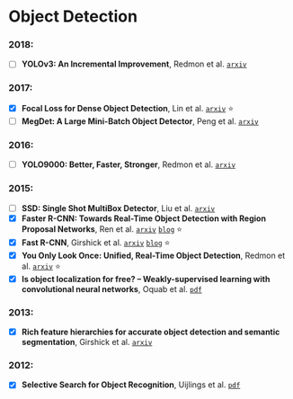 # Object Detection

### 2018:

- [ ] **YOLOv3: An Incremental Improvement**, Redmon et al.
[`arxiv`](https://arxiv.org/abs/1804.02767)

### 2017:

- [X] **Focal Loss for Dense Object Detection**, Lin et al.
[`arxiv`](https://arxiv.org/abs/1708.02002) :star:
- [ ] **MegDet: A Large Mini-Batch Object Detector**, Peng et al.
[`arxiv`](https://arxiv.org/abs/1711.07240)

### 2016:

- [ ] **YOLO9000: Better, Faster, Stronger**, Redmon et al.
[`arxiv`](https://arxiv.org/abs/1612.08242)

### 2015:

- [ ] **SSD: Single Shot MultiBox Detector**, Liu et al.
[`arxiv`](https://arxiv.org/abs/1512.02325)
- [X] **Faster R-CNN: Towards Real-Time Object Detection with Region Proposal Networks**,
Ren et al. [`arxiv`](https://arxiv.org/abs/1506.01497) [`blog`](https://arthurdouillard.com/2018/03/26/fast-rcnn/) :star:
- [X] **Fast R-CNN**, Girshick et al. [`arxiv`](https://arxiv.org/abs/1504.08083)
[`blog`](https://arthurdouillard.com/2018/03/26/fast-rcnn/) :star:
- [X] **You Only Look Once: Unified, Real-Time Object Detection**, Redmon et al.
[`arxiv`](https://arxiv.org/abs/1506.02640) :star:
- [X] **Is object localization for free? – Weakly-supervised learning with convolutional neural networks**, Oquab et al. [`pdf`](https://www.di.ens.fr/~josef/publications/Oquab15.pdf)

### 2013:

- [X] **Rich feature hierarchies for accurate object detection and semantic segmentation**,
Girshick et al. [`arxiv`](https://arxiv.org/abs/1311.2524)

### 2012:

- [X] **Selective Search for Object Recognition**, Uijlings et al.
[`pdf`](http://www.huppelen.nl/publications/selectiveSearchDraft.pdf)